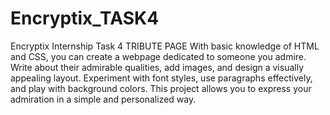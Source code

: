 # Encryptix_TASK4
Encryptix Internship Task 4
TRIBUTE PAGE
With basic knowledge of HTML and CSS, you can create a webpage dedicated to someone you admire. Write about their admirable qualities, add images, and design a visually appealing layout.
Experiment with font styles, use paragraphs effectively, and play with background colors. 
This project allows you to express your admiration in a simple and personalized way.
